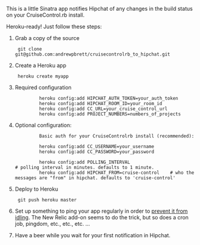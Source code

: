 This is a little Sinatra app notifies Hipchat of any changes in the build status on your CruiseControl.rb install.

Heroku-ready! Just follow these steps:

1. Grab a copy of the source

        git clone git@github.com:andrewpbrett/cruisecontrolrb_to_hipchat.git

2. Create a Heroku app

        heroku create myapp

3. Required configuration
				
				heroku config:add HIPCHAT_AUTH_TOKEN=your_auth_token
				heroku config:add HIPCHAT_ROOM_ID=your_room_id
				heroku config:add CC_URL=your_cruise_control_url
				heroku config:add PROJECT_NUMBERS=numbers_of_projects

4. Optional configuration:

				Basic auth for your CruiseControlrb install (recommended):
				
				heroku config:add CC_USERNAME=your_username
				heroku config:add CC_PASSWORD=your_password
				
				heroku config:add POLLING_INTERVAL							 # polling interval in minutes. defaults to 1 minute.
				heroku config:add HIPCHAT_FROM=cruise-control    # who the messages are "from" in hipchat. defaults to 'cruise-control'		

5. Deploy to Heroku

        git push heroku master

6. Set up something to ping your app regularly in order to [prevent it from idling](http://stackoverflow.com/questions/5480337/easy-way-to-prevent-heroku-idling). The New Relic add-on seems to do the trick, but so does a cron job, pingdom, etc., etc., etc. ...

7. Have a beer while you wait for your first notification in Hipchat.
